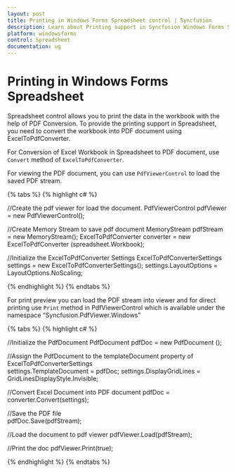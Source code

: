 ```yaml
---
layout: post
title: Printing in Windows Forms Spreadsheet control | Syncfusion
description: Learn about Printing support in Syncfusion Windows Forms Spreadsheet control, its elements and more details.
platform: windowsforms
control: Spreadsheet
documentation: ug
---
```


# Printing in Windows Forms Spreadsheet

Spreadsheet control allows you to print the data in the workbook with the help of PDF Conversion. To provide the printing support in Spreadsheet, you need to convert the workbook into PDF document using ExcelToPdfConverter.

For Conversion of Excel Workbook in Spreadsheet to PDF document, use `Convert` method of `ExcelToPdfConverter`.

For viewing the PDF document, you can use `PdfViewerControl` to load the saved PDF stream.

{% tabs %}
{% highlight c# %}

//Create the pdf viewer for load the document.
PdfViewerControl pdfViewer = new PdfViewerControl();

//Create Memory Stream to save pdf document
MemoryStream pdfStream = new MemoryStream();
ExcelToPdfConverter converter = new ExcelToPdfConverter (spreadsheet.Workbook);  

//Initialize the ExcelToPdfConverter Settings
ExcelToPdfConverterSettings settings = new ExcelToPdfConverterSettings(); 
settings.LayoutOptions = LayoutOptions.NoScaling;

{% endhighlight %}
{% endtabs %}

For print preview you can load the PDF stream into viewer and for direct printing use `Print` method in PdfViewerControl  which is available under the namespace “Syncfusion.PdfViewer.Windows”

{% tabs %}
{% highlight c# %}

//Initialize the PdfDocument
PdfDocument pdfDoc = new PdfDocument ();

//Assign the PdfDocument to the templateDocument property of ExcelToPdfConverterSettings  
settings.TemplateDocument = pdfDoc;
settings.DisplayGridLines = GridLinesDisplayStyle.Invisible;

//Convert Excel Document into PDF document
pdfDoc = converter.Convert(settings);

//Save the PDF file     
pdfDoc.Save(pdfStream);

//Load the document to pdf viewer
pdfViewer.Load(pdfStream);

//Print the doc
pdfViewer.Print(true);

{% endhighlight %}
{% endtabs %}
